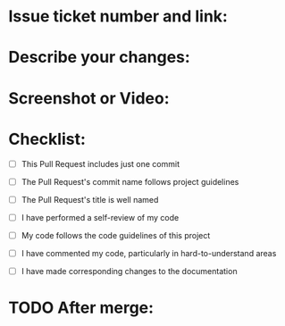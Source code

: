 # Issue ticket number and link:

# Describe your changes:

# Screenshot or Video:

# Checklist:

- [ ] This Pull Request includes just one commit
- [ ] The Pull Request's commit name follows project guidelines
- [ ] The Pull Request's title is well named

- [ ] I have performed a self-review of my code
- [ ] My code follows the code guidelines of this project
- [ ] I have commented my code, particularly in hard-to-understand areas
- [ ] I have made corresponding changes to the documentation

# TODO After merge:
